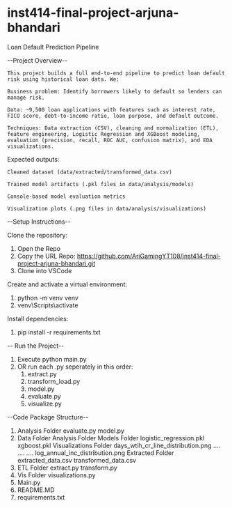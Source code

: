 # inst414-final-project-arjuna-bhandari

Loan Default Prediction Pipeline

--Project Overview--

    This project builds a full end-to-end pipeline to predict loan default risk using historical loan data. We:

    Business problem: Identify borrowers likely to default so lenders can manage risk.

    Data: ~9,500 loan applications with features such as interest rate, FICO score, debt-to-income ratio, loan purpose, and default outcome.

    Techniques: Data extraction (CSV), cleaning and normalization (ETL), feature engineering, Logistic Regression and XGBoost modeling, evaluation (precision, recall, ROC AUC, confusion matrix), and EDA visualizations.

Expected outputs:

    Cleaned dataset (data/extracted/transformed_data.csv)

    Trained model artifacts (.pkl files in data/analysis/models)

    Console-based model evaluation metrics

    Visualization plots (.png files in data/analysis/visualizations)

--Setup Instructions--

Clone the repository:

1. Open the Repo
2. Copy the URL
    Repo: https://github.com/AriGamingYT108/inst414-final-project-arjuna-bhandari.git
3. Clone into VSCode

Create and activate a virtual environment:

1. python -m venv venv
2. venv\Scripts\activate

Install dependencies:

1. pip install -r requirements.txt

-- Run the Project--

1. Execute python main.py
2. OR run each .py seperately in this order:
    1. extract.py
    2. transform_load.py
    3. model.py
    4. evaluate.py
    5. visualize.py

--Code Package Structure--

1. Analysis Folder
    evaluate.py
    model.py
2. Data Folder
    Analysis Folder
        Models Folder
            logistic_regression.pkl
            xgboost.pkl
        Visualizations Folder
            days_wtih_cr_line_distribution.png
            ....
            ....
            ....
            log_annual_inc_distribution.png
    Extracted Folder
        extracted_data.csv
        transformed_data.csv
3. ETL Folder
    extract.py
    transform.py
4. Vis Folder
    visualizations.py
5. Main.py
6. README.MD
7. requirements.txt

